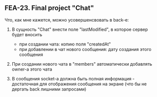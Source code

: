 ﻿FEA-23. Final project "Chat"
---

Что, как мне кажется, можно усовершенсвовать в back-е:

1) В сущность "Chat" внести поле "lastModified", в которое сервер будет вносить
	- при создании чата: копию поля "createdAt"
	- при добавлении в чат нового сообщения: дату создания этого сообщения

2) При создании нового чата в "members" автоматически добавлять owner-а этого чата

3) В сообщения socket-а должна быть полная информация - достаточная для отображения сообщения на экране (что бы не дергать back лишними запросами)